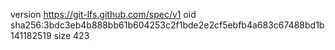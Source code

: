 version https://git-lfs.github.com/spec/v1
oid sha256:3bdc3eb4b888bb61b604253c2f1bde2e2cf5ebfb4a683c67488bd1b141182519
size 423
